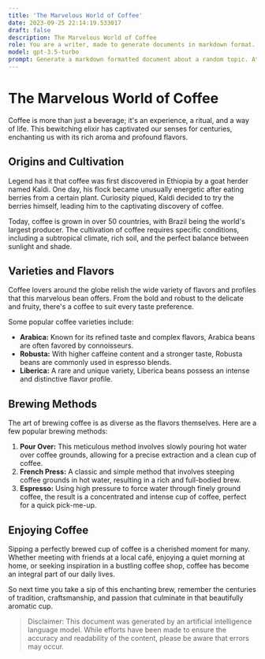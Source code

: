 ```yaml
---
title: 'The Marvelous World of Coffee'
date: 2023-09-25 22:14:19.533017
draft: false
description: The Marvelous World of Coffee
role: You are a writer, made to generate documents in markdown format. It is very important that all of the documents you generate are in valid markdown format.
model: gpt-3.5-turbo
prompt: Generate a markdown formatted document about a random topic. At the bottom, include a disclaimer explaining that the document was generated by you. The first line of the document should be the title. Make sure that the entire document is in proper markdown format, using a mix of various tags to make the document visually appealing.
---
```


# The Marvelous World of Coffee

Coffee is more than just a beverage; it's an experience, a ritual, and a way of life. This bewitching elixir has captivated our senses for centuries, enchanting us with its rich aroma and profound flavors.

## Origins and Cultivation

Legend has it that coffee was first discovered in Ethiopia by a goat herder named Kaldi. One day, his flock became unusually energetic after eating berries from a certain plant. Curiosity piqued, Kaldi decided to try the berries himself, leading him to the captivating discovery of coffee.

Today, coffee is grown in over 50 countries, with Brazil being the world's largest producer. The cultivation of coffee requires specific conditions, including a subtropical climate, rich soil, and the perfect balance between sunlight and shade.

## Varieties and Flavors

Coffee lovers around the globe relish the wide variety of flavors and profiles that this marvelous bean offers. From the bold and robust to the delicate and fruity, there's a coffee to suit every taste preference.

Some popular coffee varieties include:

- **Arabica:** Known for its refined taste and complex flavors, Arabica beans are often favored by connoisseurs.
- **Robusta:** With higher caffeine content and a stronger taste, Robusta beans are commonly used in espresso blends.
- **Liberica:** A rare and unique variety, Liberica beans possess an intense and distinctive flavor profile.

## Brewing Methods

The art of brewing coffee is as diverse as the flavors themselves. Here are a few popular brewing methods:

1. **Pour Over:** This meticulous method involves slowly pouring hot water over coffee grounds, allowing for a precise extraction and a clean cup of coffee.
2. **French Press:** A classic and simple method that involves steeping coffee grounds in hot water, resulting in a rich and full-bodied brew.
3. **Espresso:** Using high pressure to force water through finely ground coffee, the result is a concentrated and intense cup of coffee, perfect for a quick pick-me-up.

## Enjoying Coffee

Sipping a perfectly brewed cup of coffee is a cherished moment for many. Whether meeting with friends at a local café, enjoying a quiet morning at home, or seeking inspiration in a bustling coffee shop, coffee has become an integral part of our daily lives.

So next time you take a sip of this enchanting brew, remember the centuries of tradition, craftsmanship, and passion that culminate in that beautifully aromatic cup.

>Disclaimer: This document was generated by an artificial intelligence language model. While efforts have been made to ensure the accuracy and readability of the content, please be aware that errors may occur.